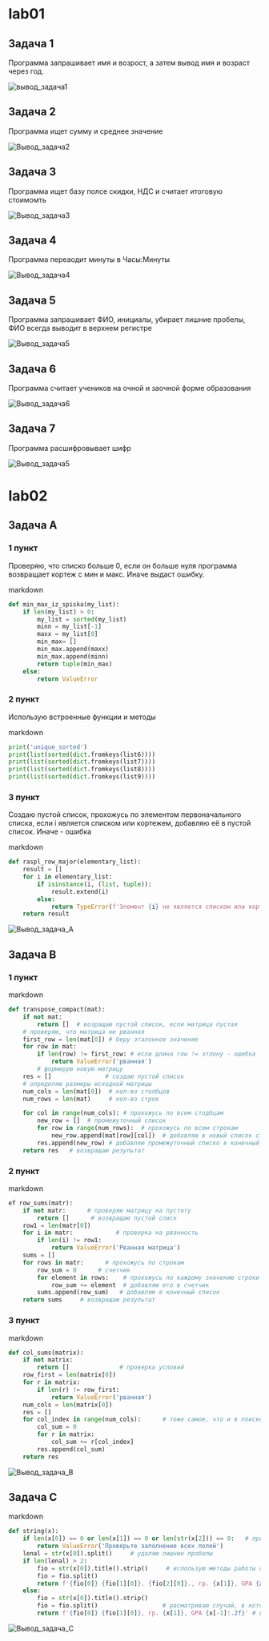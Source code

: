 # lab01

## Задача 1

Программа запрашивает имя и возрост, а затем вывод имя и возраст через год.  

![вывод_задача1](/images/lab01/01.png)

## Задача 2

Программа ищет сумму и среднее значение 

![Вывод_задача2](/images/lab01/02.png)

## Задача 3

Программа ищет базу полсе скидки, НДС и считает итоговую стоимомть 

![Вывод_задача3](/images/lab01/03.png)

## Задача 4

Программа переаодит минуты в Часы:Минуты

![Вывод_задача4](/images/lab01/04.png)

## Задача 5

Программа запрашивает ФИО, инициалы, убирает лишние пробелы, ФИО всегда выводит в верхнем регистре

![Вывод_задача5](/images/lab01/05.png)

## Задача 6

Программа считает учеников на очной и заочной форме образования

![Вывод_задача6](/images/lab01/06.png)

## Задача 7

Программа расшифровывает шифр

![Вывод_задача5](/images/lab01/07.png)


# lab02

## Задача A

### 1 пункт

Проверяю, что списко больше 0, если он больше нуля программа возвращает кортеж с мин и макс. Иначе выдаст ошибку. 

markdown
```python
def min_max_iz_spiska(my_list): 
    if len(my_list) > 0:          
        my_list = sorted(my_list)
        minn = my_list[-1]
        maxx = my_list[0]
        min_max= []
        min_max.append(maxx)
        min_max.append(minn)
        return tuple(min_max)
    else:
        return ValueError
```

### 2 пункт

Использую встроенные функции и методы

markdown
```python
print('unique_sorted')
print(list(sorted(dict.fromkeys(list6))))
print(list(sorted(dict.fromkeys(list7))))
print(list(sorted(dict.fromkeys(list8))))
print(list(sorted(dict.fromkeys(list9))))
```

### 3 пункт 

Создаю пустой список, прохожусь по элементом первоначального списка, если i является списком или кортежем, добавляю её в пустой список. Иначе - ошибка  

markdown
```python
def raspl_row_major(elementary_list):
    result = []
    for i in elementary_list:
        if isinstance(i, (list, tuple)):
            result.extend(i)
        else:
            return TypeError(f'Элемент {i} не является списком или кортежем')
    return result
```

![Вывод_задача_A](/images/lab02/01.png)

## Задача B

### 1 пункт

markdown
```python
def transpose_compact(mat):
    if not mat:
        return []  # возращаю пустой список, если матрица пустая
    # проверяю, что матрица не рванная
    first_row = len(mat[0]) # беру эталонное значение 
    for row in mat: 
        if len(row) != first_row: # если длина row != этлону - ошибка 
            return ValueError('рванная')
        # формирую новую матрицу 
    res = []               # создаю пустой список 
    # определяю размеры исходной матрицы 
    num_cols = len(mat[0])  # кол-во столбцов 
    num_rows = len(mat)     # кол-во строк

    for col in range(num_cols): # прохожусь по всем стодбцам 
        new_row = []  # промежуточный список 
        for row in range(num_rows):  # прохожусь по всем строкам 
            new_row.append(mat[row][col])  # добавляю в новый список строки и стобцы 
        res.append(new_row) # добавляю промежуточный списко в конечный 
    return res   # возвращаю результат 
```

### 2 пункт

markdown
```python
ef row_sums(matr):  
    if not matr:      # проверяю матрицу на пустоту 
        return []      # возвращаю пустой списк 
    row1 = len(matr[0])     
    for i in matr:            # проверка на рванность 
        if len(i) != row1:      
            return ValueError('Рванная матрица')
    sums = []              
    for rows in matr:      # прохожусь по строкам 
        row_sum = 0      # счетчик
        for element in rows:    # прохожусь по каждому значению строки 
            row_sum += element  # добавляю его в счетчик 
        sums.append(row_sum)   # добавляю в конечный список 
    return sums     # возвращаю результат 
```

### 3 пункт 

markdown
```python
def col_sums(matrix):
    if not matrix:
        return []              # проверка условий 
    row_first = len(matrix[0])    
    for r in matrix:
        if len(r) != row_first:
            return ValueError('рванная')
    num_cols = len(matrix[0])
    res = []
    for col_index in range(num_cols):      # тоже самое, что и в поиске суммы строки, только наоборот 
        col_sum = 0
        for r in matrix:
            col_sum += r[col_index]
        res.append(col_sum)
    return res
```

![Вывод_задача_B](/images/lab02/02.png)

## Задача C

markdown
```python
def string(x):
    if len(x[0]) == 0 or len(x[1]) == 0 or len(str(x[2])) == 0:   # провекра на заполнение всех полей 
        return ValueError('Проверьте заполнение всех полей')
    lenal = str(x[0]).split()     # удаляю лишние пробелы 
    if len(lenal) > 2:
        fio = str(x[0]).title().strip()     # использую методы работы со строками 
        fio = fio.split() 
        return f'{fio[0]} {fio[1][0]}. {fio[2][0]}., гр. {x[1]}, GPA {x[-1]:.2f}'
    else:
        fio = str(x[0]).title().strip()
        fio = fio.split()                  # расматриваю случай, в котором ФИО записаны двумя словами 
        return f'{fio[0]} {fio[1][0]}, гр. {x[1]}, GPA {x[-1]:.2f}' # возвращаю результат 
```

![Вывод_задача_C](/images/lab02/03.png)
